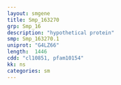 ```yaml
---
layout: smgene
title: Smp_163270
grp: Smp_16
description: "hypothetical protein"
smp: Smp_163270.1
uniprot: "G4LZ66"
length:  1446
cdd: "cl10851, pfam10154"
kk: ns
categories: sm
---
```

